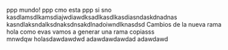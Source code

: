 ppp mundo!
ppp cmo esta
ppp
si
sno kasdlamsdlkamsdiajwdiawdksadlkasdlkasdiasndaskdnadnas
kasndlaksndalksdnaksdnsakdlnadoiwndlknasdsd
Cambios de la nueva rama
hola como evas 
vamos a generar una rama
copiasss    
mnwdqw
holasdawdawdwd
adawdawdawdad
adawdawd